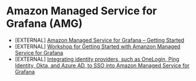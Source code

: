 # Amazon Managed Service for Grafana (AMG)


- [EXTERNAL] [Amazon Managed Service for Grafana – Getting Started](https://aws.amazon.com/blogs/mt/amazon-managed-grafana-getting-started/)
- [EXTERNAL] [Workshop for Getting Started with Amanzon Managed Service for Grafana](https://observability.workshop.aws/en/amg.html)
- [EXTERNAL] [Integrating identity providers, such as OneLogin, Ping Identity, Okta, and Azure AD, to SSO into Amazon Managed Service for Grafana](https://aws.amazon.com/blogs/opensource/integrating-identity-providers-such-as-onelogin-ping-identity-okta-and-azure-ad-to-sso-into-aws-managed-service-for-grafana/)
